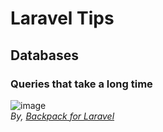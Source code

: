 # Laravel Tips

## Databases
### Queries that take a long time
![image](https://github.com/travisfont/Laravel-Tips/assets/2539998/4f26a80f-5619-4870-b479-575470115adf)
<br/>_By, [Backpack for Laravel](https://twitter.com/laravelbackpack/status/1726942740821229993/photo/1)_
